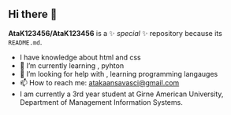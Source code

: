 ## Hi there 👋


**AtaK123456/AtaK123456** is a ✨ _special_ ✨ repository because its `README.md`.


- I have knowledge about html and css
- 🌱 I’m currently learning , pyhton
- 🤔 I’m looking for help with , learning programming langauges
- 📫 How to reach me: atakaansavasci@gmail.com
- I am currently a 3rd year student at Girne American University, Department of Management Information Systems.



